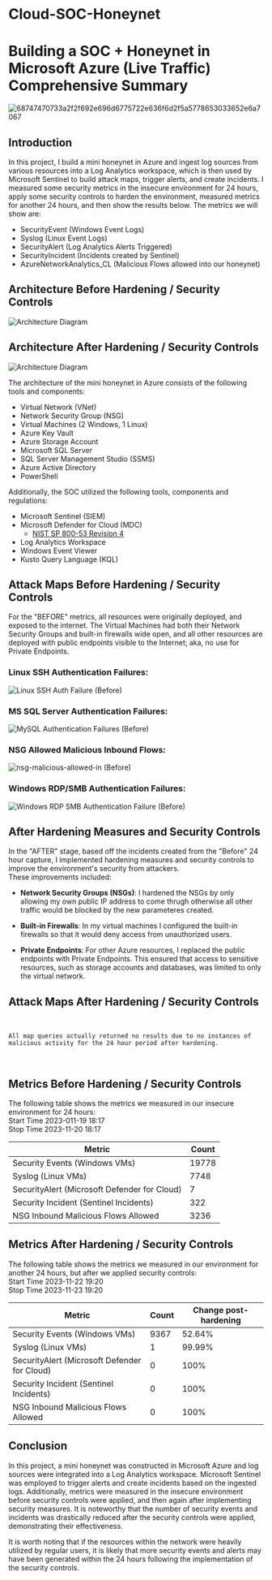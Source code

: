 # Cloud-SOC-Honeynet

# Building a SOC + Honeynet in Microsoft Azure (Live Traffic) Comprehensive Summary

![68747470733a2f2f692e696d6775722e636f6d2f5a5778653033652e6a7067](https://github.com/Nick-Errington/Cloud-SOC-Honeynet/blob/main/Achitecture-Topology/topology-diagram.jpg)


## Introduction

In this project, I build a mini honeynet in Azure and ingest log sources from various resources into a Log Analytics workspace, which is then used by Microsoft Sentinel to build attack maps, trigger alerts, and create incidents. I measured some security metrics in the insecure environment for 24 hours, apply some security controls to harden the environment, measured metrics for another 24 hours, and then show the results below. The metrics we will show are:

- SecurityEvent (Windows Event Logs)
- Syslog (Linux Event Logs)
- SecurityAlert (Log Analytics Alerts Triggered)
- SecurityIncident (Incidents created by Sentinel)
- AzureNetworkAnalytics_CL (Malicious Flows allowed into our honeynet)

## Architecture Before Hardening / Security Controls
![Architecture Diagram](https://github.com/Nick-Errington/Cloud-SOC-Honeynet/blob/main/Achitecture-Topology/architecture-before.jfif)

## Architecture After Hardening / Security Controls
![Architecture Diagram](https://github.com/Nick-Errington/Cloud-SOC-Honeynet/blob/main/Achitecture-Topology/architecture-after.jfif)

The architecture of the mini honeynet in Azure consists of the following tools and components:

- Virtual Network (VNet)
- Network Security Group (NSG)
- Virtual Machines (2 Windows, 1 Linux)
- Azure Key Vault
- Azure Storage Account
- Microsoft SQL Server
- SQL Server Management Studio (SSMS)
- Azure Active Directory
- PowerShell

Additionally, the SOC utilized the following tools, components and regulations: 
- Microsoft Sentinel (SIEM)
- Microsoft Defender for Cloud (MDC)
  - [NIST SP 800-53 Revision 4](https://csrc.nist.gov/publications/detail/sp/800-53/rev-4/archive/2015-01-22)
- Log Analytics Workspace
- Windows Event Viewer
- Kusto Query Language (KQL)

## Attack Maps Before Hardening / Security Controls

For the "BEFORE" metrics, all resources were originally deployed, and exposed to the internet. The Virtual Machines had both their Network Security Groups and built-in firewalls wide open, and all other resources are deployed with public endpoints visible to the Internet; aka, no use for Private Endpoints.

### Linux SSH Authentication Failures:
![Linux SSH Auth Failure (Before)](https://github.com/Nick-Errington/Cloud-SOC-Honeynet/blob/main/Attack-Maps/linux-ssh-auth-fail-before.PNG)
<br />

### MS SQL Server Authentication Failures:
![MySQL Authentication Failures (Before)](https://github.com/Nick-Errington/Cloud-SOC-Honeynet/blob/main/Attack-Maps/mssql-auth-fail-before.PNG)
<br />

### NSG Allowed Malicious Inbound Flows:
![nsg-malicious-allowed-in (Before)](https://github.com/Nick-Errington/Cloud-SOC-Honeynet/blob/main/Attack-Maps/nsg-malicious-allowed-in-before.PNG)
<br />

### Windows RDP/SMB Authentication Failures:
![Windows RDP   SMB Authentication Failure (Before)](https://github.com/Nick-Errington/Cloud-SOC-Honeynet/blob/main/Attack-Maps/windows-rdp-auth-fail-before.PNG)
<br />

## After Hardening Measures and Security Controls

In the "AFTER" stage, based off the incidents created from the "Before" 24 hour capture, I implemented hardening measures and security controls to improve the environment's security from attackers.<br /> 
These improvements included:

- <b>Network Security Groups (NSGs)</b>: I hardened the NSGs by only allowing my own public IP address to come thrugh otherwise all other traffic would be blocked by the new parameteres created.

- <b>Built-in Firewalls</b>: In my virtual machines I configured the built-in firewalls so that it would deny access from unauthorized users. 

- <b>Private Endpoints</b>: For other Azure resources, I replaced the public endpoints with Private Endpoints. This ensured that access to sensitive resources, such as storage accounts and databases, was limited to only the virtual network.

## Attack Maps After Hardening / Security Controls

<br />

```All map queries actually returned no results due to no instances of malicious activity for the 24 hour period after hardening.```

 <br />
 
## Metrics Before Hardening / Security Controls

The following table shows the metrics we measured in our insecure environment for 24 hours:<br/>
Start Time 2023-011-19 18:17<br/>
Stop Time	2023-11-20 18:17
<div>

| Metric                   | Count
| ------------------------ | -----
| Security Events (Windows VMs)| 19778
| Syslog (Linux VMs)           | 7748
| SecurityAlert (Microsoft Defender for Cloud)| 7
| Security Incident (Sentinel Incidents)| 322
| NSG Inbound Malicious Flows Allowed| 3236


## Metrics After Hardening / Security Controls

The following table shows the metrics we measured in our environment for another 24 hours, but after we applied security controls:<br/>
Start Time 2023-11-22 19:20<br/>
Stop Time	2023-11-23 19:20

| Metric                   | Count | Change post-hardening
| ------------------------ | ----- | --------------------- 
| Security Events (Windows VMs)| 9367 | 52.64%
| Syslog (Linux VMs)       | 1 | 99.99%
| SecurityAlert (Microsoft Defender for Cloud)| 0 | 100%
| Security Incident (Sentinel Incidents)| 0 | 100%
| NSG Inbound Malicious Flows Allowed| 0 | 100%

## Conclusion

In this project, a mini honeynet was constructed in Microsoft Azure and log sources were integrated into a Log Analytics workspace. Microsoft Sentinel was employed to trigger alerts and create incidents based on the ingested logs. Additionally, metrics were measured in the insecure environment before security controls were applied, and then again after implementing security measures. It is noteworthy that the number of security events and incidents was drastically reduced after the security controls were applied, demonstrating their effectiveness.

It is worth noting that if the resources within the network were heavily utilized by regular users, it is likely that more security events and alerts may have been generated within the 24 hours following the implementation of the security controls.
